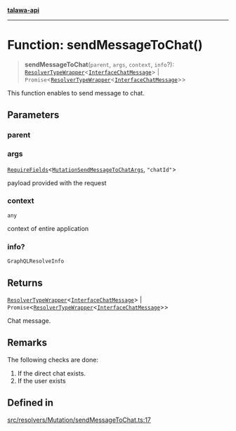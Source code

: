 [**talawa-api**](../../../../README.md)

***

# Function: sendMessageToChat()

> **sendMessageToChat**(`parent`, `args`, `context`, `info`?): [`ResolverTypeWrapper`](../../../../types/generatedGraphQLTypes/type-aliases/ResolverTypeWrapper.md)\<[`InterfaceChatMessage`](../../../../models/ChatMessage/interfaces/InterfaceChatMessage.md)\> \| `Promise`\<[`ResolverTypeWrapper`](../../../../types/generatedGraphQLTypes/type-aliases/ResolverTypeWrapper.md)\<[`InterfaceChatMessage`](../../../../models/ChatMessage/interfaces/InterfaceChatMessage.md)\>\>

This function enables to send message to chat.

## Parameters

### parent

### args

[`RequireFields`](../../../../types/generatedGraphQLTypes/type-aliases/RequireFields.md)\<[`MutationSendMessageToChatArgs`](../../../../types/generatedGraphQLTypes/type-aliases/MutationSendMessageToChatArgs.md), `"chatId"`\>

payload provided with the request

### context

`any`

context of entire application

### info?

`GraphQLResolveInfo`

## Returns

[`ResolverTypeWrapper`](../../../../types/generatedGraphQLTypes/type-aliases/ResolverTypeWrapper.md)\<[`InterfaceChatMessage`](../../../../models/ChatMessage/interfaces/InterfaceChatMessage.md)\> \| `Promise`\<[`ResolverTypeWrapper`](../../../../types/generatedGraphQLTypes/type-aliases/ResolverTypeWrapper.md)\<[`InterfaceChatMessage`](../../../../models/ChatMessage/interfaces/InterfaceChatMessage.md)\>\>

Chat message.

## Remarks

The following checks are done:
1. If the direct chat exists.
2. If the user exists

## Defined in

[src/resolvers/Mutation/sendMessageToChat.ts:17](https://github.com/Suyash878/talawa-api/blob/e4413cec641a837926071678fed3c7f67234e31e/src/resolvers/Mutation/sendMessageToChat.ts#L17)

